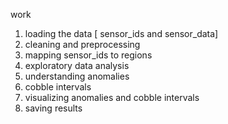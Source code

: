 work

1. loading the data [ sensor_ids and sensor_data]
2. cleaning and preprocessing
3. mapping sensor_ids to regions
4. exploratory data analysis
5. understanding anomalies
6. cobble intervals
7. visualizing anomalies and cobble intervals
8. saving results